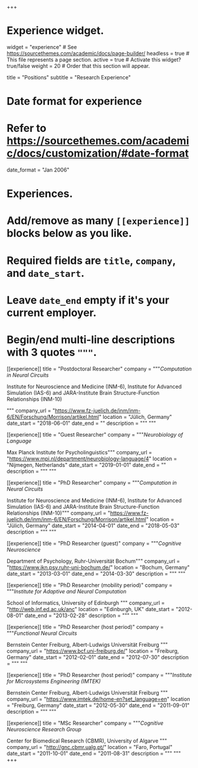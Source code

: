 +++
# Experience widget.
widget = "experience"  # See https://sourcethemes.com/academic/docs/page-builder/
headless = true  # This file represents a page section.
active = true  # Activate this widget? true/false
weight = 20  # Order that this section will appear.

title = "Positions"
subtitle = "Research Experience"

# Date format for experience
#   Refer to https://sourcethemes.com/academic/docs/customization/#date-format
date_format = "Jan 2006"

# Experiences.
#   Add/remove as many `[[experience]]` blocks below as you like.
#   Required fields are `title`, `company`, and `date_start`.
#   Leave `date_end` empty if it's your current employer.
#   Begin/end multi-line descriptions with 3 quotes `"""`.
[[experience]]
  title = "Postdoctoral Researcher"
  company = """*Computation in Neural Circuits*

  Institute for Neuroscience and Medicine (INM-6), Institute for Advanced Simulation (IAS-6) and JARA-Institute Brain Structure-Function Relationships (INM-10)
  <!-- <div >
  <img src="/static/img/FZJ_logo.png" width="100">
  </div> -->
  <!-- ![img](/img/FZJ_logo.png) -->
  <!-- {{< figure src="/img/FZJ_logo.png" title="A caption" lightbox="true" >}} -->
  """
  company_url = "https://www.fz-juelich.de/inm/inm-6/EN/Forschung/Morrison/artikel.html"
  location = "Jülich, Germany"
  date_start = "2018-06-01"
  date_end = ""
  description = """   """

[[experience]]
  title = "Guest Researcher"
  company = """*Neurobiology of Language* 

  Max Planck Institute for Psycholinguistics"""
  company_url = "https://www.mpi.nl/department/neurobiology-language/4"
  location = "Nijmegen, Netherlands"
  date_start = "2019-01-01"
  date_end = ""
  description = """  """

[[experience]]
  title = "PhD Researcher"
  company = """*Computation in Neural Circuits*

  Institute for Neuroscience and Medicine (INM-6), Institute for Advanced Simulation (IAS-6) and JARA-Institute Brain Structure-Function Relationships (INM-10)"""
  company_url = "https://www.fz-juelich.de/inm/inm-6/EN/Forschung/Morrison/artikel.html"
  location = "Jülich, Germany"
  date_start = "2014-04-01"
  date_end = "2018-05-03"
  description = """  """

[[experience]]
  title = "PhD Researcher (guest)"
  company = """*Cognitive Neuroscience*

  Department of Psychology, Ruhr-Universität Bochum"""
  company_url = "https://www.ikn.psy.ruhr-uni-bochum.de/"
  location = "Bochum, Germany"
  date_start = "2013-03-01"
  date_end = "2014-03-30"
  description = """  """

[[experience]]
  title = "PhD Researcher (mobility period)"
  company = """*Institute for Adaptive and Neural Computation*

  School of Informatics, University of Edinburgh
  """
  company_url = "http://web.inf.ed.ac.uk/anc"
  location = "Edinburgh, UK"
  date_start = "2012-08-01"
  date_end = "2013-02-28"
  description = """  """

[[experience]]
  title = "PhD Researcher (host period)"
  company = """*Functional Neural Circuits*

  Bernstein Center Freiburg, Albert-Ludwigs Universität Freiburg
  """
  company_url = "https://www.bcf.uni-freiburg.de/"
  location = "Freiburg, Germany"
  date_start = "2012-02-01"
  date_end = "2012-07-30"
  description = """  """

[[experience]]
  title = "PhD Researcher (host period)"
  company = """*Institute for Microsystems Engineering (IMTEK)*

  Bernstein Center Freiburg, Albert-Ludwigs Universität Freiburg
  """
  company_url = "https://www.imtek.de/home-en?set_language=en"
  location = "Freiburg, Germany"
  date_start = "2012-05-30"
  date_end = "2011-09-01"
  description = """  """

[[experience]]
  title = "MSc Researcher"
  company = """*Cognitive Neuroscience Research Group*

  Center for Biomedical Research (CBMR), University of Algarve
  """
  company_url = "http://gnc.cbmr.ualg.pt/"
  location = "Faro, Portugal"
  date_start = "2011-10-01"
  date_end = "2011-08-31"
  description = """ """
+++
